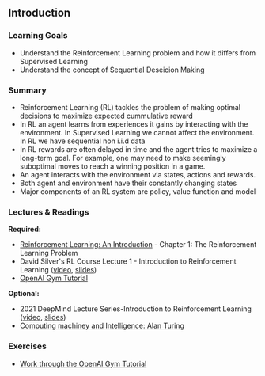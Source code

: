 ## Introduction

### Learning Goals

- Understand the Reinforcement Learning problem and how it differs from Supervised Learning
- Understand the concept of Sequential Deseicion Making


### Summary

- Reinforcement Learning (RL) tackles the problem of making optimal decisions to maximize expected cummulative reward
- In RL an agent learns from experiences it gains by interacting with the environment. In Supervised Learning we cannot affect the environment. In RL we have sequential non i.i.d data
- In RL rewards are often delayed in time and the agent tries to maximize a long-term goal. For example, one may need to make seemingly suboptimal moves to reach a winning position in a game.
- An agent interacts with the environment via states, actions and rewards.
- Both agent and environment have their constantly changing states
- Major components of an RL system are policy, value function and model


### Lectures & Readings

**Required:**

- [Reinforcement Learning: An Introduction](http://incompleteideas.net/book/the-book.html) - Chapter 1: The Reinforcement Learning Problem
- David Silver's RL Course Lecture 1 - Introduction to Reinforcement Learning ([video](https://www.youtube.com/watch?v=2pWv7GOvuf0), [slides](https://www.davidsilver.uk/wp-content/uploads/2020/03/intro_RL.pdf))
- [OpenAI Gym Tutorial](https://gym.openai.com/docs)

**Optional:**

- 2021 DeepMind Lecture Series-Introduction to Reinforcement Learning ([video](https://www.youtube.com/watch?v=TCCjZe0y4Qc), [slides](https://storage.googleapis.com/deepmind-media/UCL%20x%20DeepMind%202021/Lecture%201%20-%20introduction.pdf))
- [Computing machiney and Intelligence: Alan Turing](https://web.iitd.ac.in/~sumeet/Turing50.pdf)


### Exercises

- [Work through the OpenAI Gym Tutorial](https://gym.openai.com/docs)
